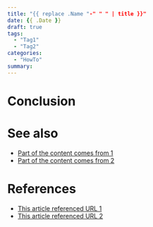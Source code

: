 ```yaml
---
title: "{{ replace .Name "-" " " | title }}"
date: {{ .Date }}
draft: true
tags:
  - "Tag1"
  - "Tag2"
categories:
  - "HowTo"
summary:
---
```



# Conclusion

# See also

- [Part of the content comes from 1](http://blog.samsuse.com)
- [Part of the content comes from 2](http://blog.samsuse.com)

# References

- [This article referenced URL 1](http://blog.samsuse.com)
- [This article referenced URL 2](http://blog.samsuse.com)
